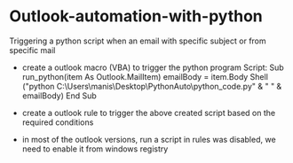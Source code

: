 # Outlook-automation-with-python

Triggering a python script when an email with specific subject or from specific mail

- create a outlook macro (VBA) to trigger the python program
  Script:
		Sub run_python(item As Outlook.MailItem)
		emailBody = item.Body
		Shell ("python C:\Users\manis\Desktop\PythonAuto\python_code.py" & " " & emailBody)
		End Sub
 
- create a outlook rule to trigger the above created script based on the required conditions

- in most of the outlook versions, run a script in rules was disabled, we need to enable it from windows registry

  
